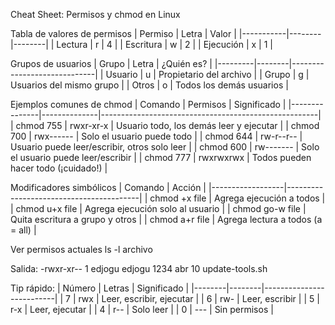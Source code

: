 
Cheat Sheet: Permisos y chmod en Linux

Tabla de valores de permisos
| Permiso   | Letra | Valor |
|-----------|--------|--------|
| Lectura   | r      | 4      |
| Escritura | w      | 2      |
| Ejecución | x      | 1      |

Grupos de usuarios
| Grupo   | Letra | ¿Quién es?                  |
|---------|--------|-----------------------------|
| Usuario | u      | Propietario del archivo     |
| Grupo   | g      | Usuarios del mismo grupo    |
| Otros   | o      | Todos los demás usuarios    |

Ejemplos comunes de chmod
| Comando       | Permisos     | Significado                                          |
|---------------|--------------|------------------------------------------------------|
| chmod 755     | rwxr-xr-x    | Usuario todo, los demás leer y ejecutar              |
| chmod 700     | rwx------    | Solo el usuario puede todo                           |
| chmod 644     | rw-r--r--    | Usuario puede leer/escribir, otros solo leer         |
| chmod 600     | rw-------    | Solo el usuario puede leer/escribir                  |
| chmod 777     | rwxrwxrwx    | Todos pueden hacer todo (¡cuidado!)                  |

Modificadores simbólicos
| Comando          | Acción                                  |
|------------------|-----------------------------------------|
| chmod +x file    | Agrega ejecución a todos                |
| chmod u+x file   | Agrega ejecución solo al usuario        |
| chmod go-w file  | Quita escritura a grupo y otros         |
| chmod a+r file   | Agrega lectura a todos (a = all)        |

Ver permisos actuales
ls -l archivo

Salida:
-rwxr-xr-- 1 edjogu edjogu 1234 abr 10 update-tools.sh

Tip rápido:
| Número | Letras | Significado             |
|--------|--------|--------------------------|
| 7      | rwx    | Leer, escribir, ejecutar |
| 6      | rw-    | Leer, escribir           |
| 5      | r-x    | Leer, ejecutar           |
| 4      | r--    | Solo leer                |
| 0      | ---    | Sin permisos             |
